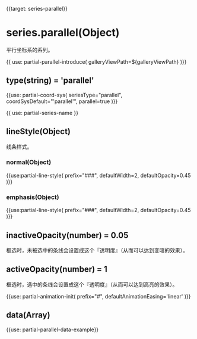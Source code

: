 
{{target: series-parallel}}

# series.parallel(Object)

平行坐标系的系列。

{{ use: partial-parallel-introduce(
    galleryViewPath=${galleryViewPath}
)}}


## type(string) = 'parallel'


{{use: partial-coord-sys(
    seriesType="parallel",
    coordSysDefault="'parallel'",
    parallel=true
)}}


{{ use: partial-series-name }}



## lineStyle(Object)

线条样式。

### normal(Object)

{{use:partial-line-style(
    prefix="###",
    defaultWidth=2,
    defaultOpacity=0.45
)}}

### emphasis(Object)

{{use:partial-line-style(
    prefix="###",
    defaultWidth=2,
    defaultOpacity=0.45
)}}


## inactiveOpacity(number) = 0.05

框选时，未被选中的条线会设置成这个『透明度』（从而可以达到变暗的效果）。


## activeOpacity(number) = 1

框选时，选中的条线会设置成这个『透明度』（从而可以达到高亮的效果）。



{{use: partial-animation-init(
    prefix="#",
    defaultAnimationEasing='linear'
)}}


## data(Array)

{{use: partial-parallel-data-example}}